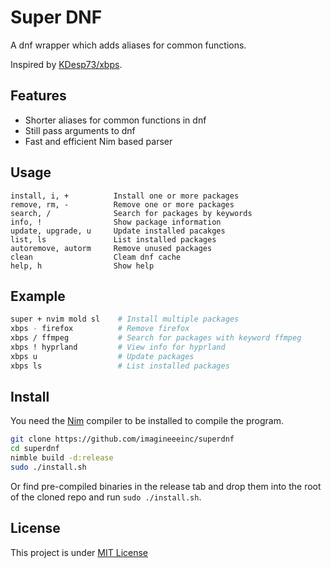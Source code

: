 # Super DNF

A dnf wrapper which adds aliases for common functions.

Inspired by [KDesp73/xbps](https://github.com/KDesp73/xbps).

## Features

- Shorter aliases for common functions in dnf
- Still pass arguments to dnf
- Fast and efficient Nim based parser

## Usage

```plain
install, i, +          Install one or more packages
remove, rm, -          Remove one or more packages
search, /              Search for packages by keywords
info, !                Show package information
update, upgrade, u     Update installed pacakges
list, ls               List installed packages
autoremove, autorm     Remove unused packages
clean                  Cleam dnf cache
help, h                Show help
```

## Example

```bash
super + nvim mold sl    # Install multiple packages
xbps - firefox          # Remove firefox
xbps / ffmpeg           # Search for packages with keyword ffmpeg
xbps ! hyprland         # View info for hyprland
xbps u                  # Update packages
xbps ls                 # List installed packages
```

## Install

You need the [Nim](https://nim-lang.org) compiler to be installed to compile the program.

```bash
git clone https://github.com/imagineeeinc/superdnf
cd superdnf
nimble build -d:release
sudo ./install.sh
```

Or find pre-compiled binaries in the release tab and drop them into the root of the cloned repo and run `sudo ./install.sh`.

## License

This project is under [MIT License](./LICENSE)
